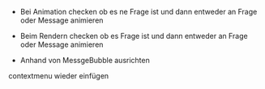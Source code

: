 - Bei Animation checken ob es ne Frage ist und dann entweder an Frage oder Message animieren
- Beim Rendern checken ob es Frage ist und dann entweder an Frage oder Message animieren

- Anhand von MessgeBubble ausrichten


contextmenu wieder einfügen